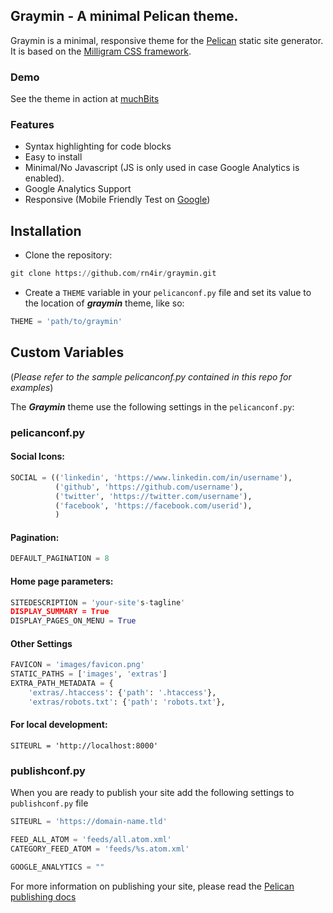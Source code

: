 ## Graymin - A minimal Pelican theme.  
  
Graymin is a minimal, responsive theme for the [Pelican](http://blog.getpelican.com/) static site generator. It is based on the [Milligram CSS framework](http://milligram.io/).  

### Demo

See the theme in action at [muchBits](https://muchbits.com)

### Features

* Syntax highlighting for code blocks
* Easy to install
* Minimal/No Javascript (JS is only used in case Google Analytics is enabled).
* Google Analytics Support
* Responsive (Mobile Friendly Test on [Google](https://search.google.com/test/mobile-friendly?utm_source=mft&utm_medium=redirect&utm_campaign=mft-redirect&id=TT7gCU77TVUWMMbu4pmHsg))

## Installation

* Clone the repository:
```python
git clone https://github.com/rn4ir/graymin.git
```
* Create a `THEME` variable in your `pelicanconf.py` file and set its value to the location of ***graymin*** theme, like so:
```python
THEME = 'path/to/graymin'
```

## Custom Variables

(*Please refer to the sample pelicanconf.py contained in this repo for examples*)  
  
The ***Graymin*** theme use the following settings in the `pelicanconf.py`:

### pelicanconf.py

#### Social Icons:
```python
SOCIAL = (('linkedin', 'https://www.linkedin.com/in/username'),
          ('github', 'https://github.com/username'),
          ('twitter', 'https://twitter.com/username'),
          ('facebook', 'https://facebook.com/userid'),
          )
```

#### Pagination:
```python
DEFAULT_PAGINATION = 8
```

#### Home page parameters:

```python
SITEDESCRIPTION = 'your-site's-tagline'
DISPLAY_SUMMARY = True
DISPLAY_PAGES_ON_MENU = True
```

#### Other Settings
```python
FAVICON = 'images/favicon.png'
STATIC_PATHS = ['images', 'extras']
EXTRA_PATH_METADATA = {
    'extras/.htaccess': {'path': '.htaccess'},
    'extras/robots.txt': {'path': 'robots.txt'},
```

#### For local development:
```
SITEURL = 'http://localhost:8000'
```

### publishconf.py

When you are ready to publish your site add the following settings to `publishconf.py` file

```python
SITEURL = 'https://domain-name.tld'

FEED_ALL_ATOM = 'feeds/all.atom.xml'
CATEGORY_FEED_ATOM = 'feeds/%s.atom.xml'

GOOGLE_ANALYTICS = ""
```

For more information on publishing your site, please read the [Pelican publishing docs](http://docs.getpelican.com/en/3.6.3/publish.html)
